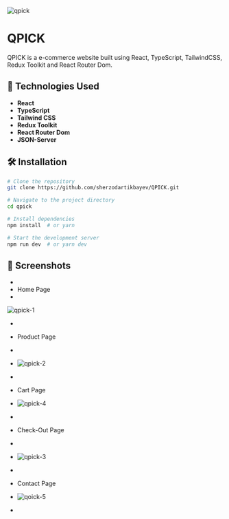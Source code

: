![qpick](https://github.com/user-attachments/assets/68f65795-6d89-41cc-8394-07b532ab2119)

# QPICK

QPICK is a e-commerce website built using React, TypeScript, TailwindCSS, Redux Toolkit and React Router Dom.


## 🚀 Technologies Used
- **React**
- **TypeScript**
- **Tailwind CSS**
- **Redux Toolkit**
- **React Router Dom**
- **JSON-Server**


## 🛠 Installation

```bash
# Clone the repository
git clone https://github.com/sherzodartikbayev/QPICK.git
```

```bash
# Navigate to the project directory
cd qpick
```

```bash
# Install dependencies
npm install  # or yarn
```

```bash
# Start the development server
npm run dev  # or yarn dev
```

## 📸 Screenshots

-
- Home Page
- 
![qpick-1](https://github.com/user-attachments/assets/aebd05bc-833d-4957-bdea-89f6b2f7b028)

-
- Product Page
- 
- ![qpick-2](https://github.com/user-attachments/assets/7d5fa57e-170a-414f-8ad1-e9c3c411ee82)

-
- Cart Page
- ![qpick-4](https://github.com/user-attachments/assets/51077e62-ae9f-4050-9cf3-0034367a355b)

-
- Check-Out Page
- 
- ![qpick-3](https://github.com/user-attachments/assets/94bebc73-4387-4ae1-a2f6-905c9fae3500)

-
- Contact Page
- ![qoick-5](https://github.com/user-attachments/assets/23ec310b-316b-47e3-b98f-ac72c4def795)
-
